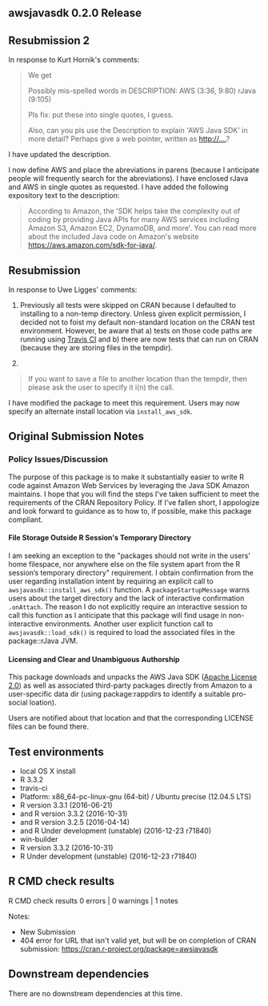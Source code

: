 ## awsjavasdk 0.2.0 Release

## Resubmission 2

In response to Kurt Hornik's comments:

> We get
> 
> Possibly mis-spelled words in DESCRIPTION:
>   AWS (3:36, 9:80)
>   rJava (9:105)
> 
> Pls fix: put these into single quotes, I guess.
> 
> Also, can you pls use the Description to explain 'AWS Java SDK' in more
> detail?  Perhaps give a web pointer, written as <http://....>?

I have updated the description.  

I now define AWS and place the abreviations in parens (because I anticipate people will frequently search for the abreviations).  I have enclosed rJava and AWS in single quotes as requested.  I have added the following expository text to the description:

> According to Amazon, the 'SDK helps take the complexity out of coding by providing Java APIs for many AWS services including Amazon S3, Amazon EC2, DynamoDB, and more'.  You can read more about the included Java code on Amazon's website <https://aws.amazon.com/sdk-for-java/>.

## Resubmission

In response to Uwe Ligges' comments:

1. Previously all tests were skipped on CRAN because I defaulted to installing to a non-temp directory.  Unless given explicit permission, I decided not to foist my default non-standard location on the CRAN test environment.  However, be aware that a) tests on those code paths are running using [Travis CI](https://travis-ci.com/zapier/awsjavasdk/pull_requests) and b) there are now tests that can run on CRAN (because they are storing files in the tempdir).

2. 

> If you want to save a file to another location than the tempdir, then
please ask the user to specify it i(n) the call.

I have modified the package to meet this requirement.  Users may now specify an alternate install location via `install_aws_sdk`.

## Original Submission Notes

### Policy Issues/Discussion

The purpose of this package is to make it substantially easier to write R code against Amazon Web Services by leveraging the Java SDK Amazon maintains. 
I hope that you will find the steps I've taken sufficient to meet the requirements of the CRAN Repository Policy.  If I've fallen short, I appologize and look forward to guidance as to how to, if possible, make this package compliant.

#### File Storage Outside R Session's Temporary Directory
I am seeking an exception to the "packages should not write in the users’ home filespace, nor anywhere else on the file system apart from the R session’s temporary directory" requirement. I obtain confirmation from the user regarding installation intent by requiring an explicit call to `awsjavasdk::install_aws_sdk()` function. A `packageStartupMessage` warns users about the target directory and the lack of interactive confirmation `.onAttach`.  The reason I do not explicitly require an interactive session to call this function as I anticipate that this package will find usage in non-interactive environments. Another user explicit function call to `awsjavasdk::load_sdk()` is required to load the associated files in the package::rJava JVM.

#### Licensing and Clear and Unambiguous Authorship 
This package downloads and unpacks the AWS Java SDK ([Apache License 2.0](https://github.com/aws/aws-sdk-java/blob/master/LICENSE.txt)) as well as associated third-party packages directly from Amazon to a user-specific data dir (using package:rappdirs to identify a suitable pro-social loation). 

Users are notified about that location and that the corresponding LICENSE files can be found there.

## Test environments
* local OS X install
 * R 3.3.2
* travis-ci
 * Platform: x86_64-pc-linux-gnu (64-bit) / Ubuntu precise (12.04.5 LTS)
 * R version 3.3.1 (2016-06-21)
 * and R version 3.3.2 (2016-10-31)
 * and R version 3.2.5 (2016-04-14)
 * and R Under development (unstable) (2016-12-23 r71840)
* win-builder
 * R version 3.3.2 (2016-10-31)
 * R Under development (unstable) (2016-12-23 r71840)

## R CMD check results
R CMD check results
0 errors | 0 warnings | 1 notes

Notes:
* New Submission
* 404 error for URL that isn't valid yet, but will be on completion of CRAN submission: https://cran.r-project.org/package=awsjavasdk

## Downstream dependencies
There are no downstream dependencies at this time.
